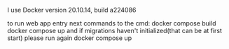 I use Docker version 20.10.14, build a224086

to run web app entry next commands to the cmd: 
    docker compose build
    docker compose up
    and if migrations haven't initialized(that can be at first start) please run again
    docker compose up
